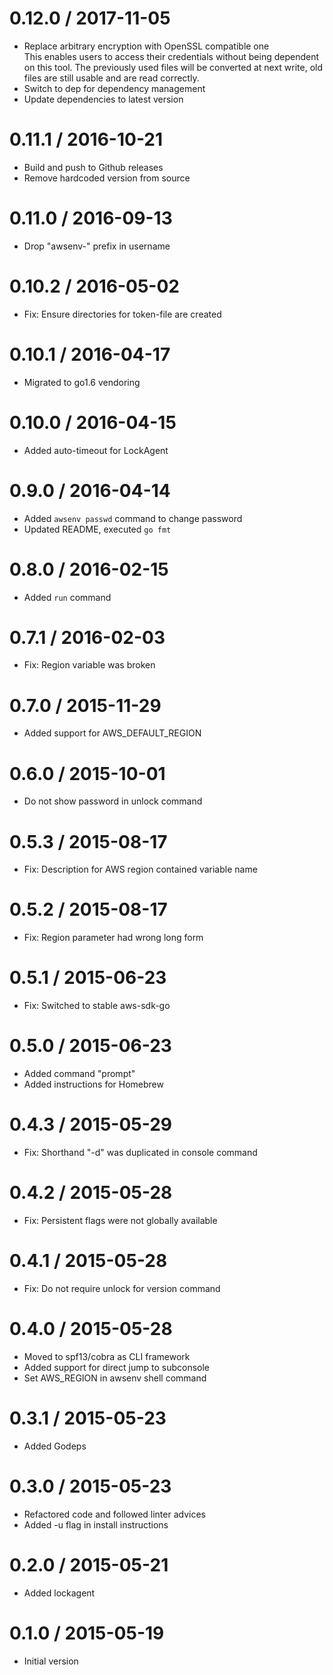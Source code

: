 # 0.12.0 / 2017-11-05

  * Replace arbitrary encryption with OpenSSL compatible one  
    This enables users to access their credentials without being dependent on this tool. The previously used files will be converted at next write, old files are still usable and are read correctly.
  * Switch to dep for dependency management
  * Update dependencies to latest version

# 0.11.1 / 2016-10-21

  * Build and push to Github releases
  * Remove hardcoded version from source

# 0.11.0 / 2016-09-13

  * Drop &#34;awsenv-&#34; prefix in username

# 0.10.2 / 2016-05-02

  * Fix: Ensure directories for token-file are created


0.10.1 / 2016-04-17
==================

  * Migrated to go1.6 vendoring

0.10.0 / 2016-04-15
==================

  * Added auto-timeout for LockAgent

0.9.0 / 2016-04-14
==================

  * Added `awsenv passwd` command to change password
  * Updated README, executed `go fmt`

0.8.0 / 2016-02-15
==================

  * Added `run` command

0.7.1 / 2016-02-03
==================

  * Fix: Region variable was broken

0.7.0 / 2015-11-29
==================

  * Added support for AWS\_DEFAULT\_REGION

0.6.0 / 2015-10-01
==================

  * Do not show password in unlock command

0.5.3 / 2015-08-17
==================

  * Fix: Description for AWS region contained variable name

0.5.2 / 2015-08-17
==================

  * Fix: Region parameter had wrong long form

0.5.1 / 2015-06-23
==================

  * Fix: Switched to stable aws-sdk-go

0.5.0 / 2015-06-23
==================

  * Added command &#34;prompt&#34;
  * Added instructions for Homebrew

0.4.3 / 2015-05-29
==================

  * Fix: Shorthand &#34;-d&#34; was duplicated in console command

0.4.2 / 2015-05-28
==================

  * Fix: Persistent flags were not globally available

0.4.1 / 2015-05-28
==================

  * Fix: Do not require unlock for version command

0.4.0 / 2015-05-28
==================

  * Moved to spf13/cobra as CLI framework
  * Added support for direct jump to subconsole
  * Set AWS\_REGION in awsenv shell command

0.3.1 / 2015-05-23
==================

  * Added Godeps

0.3.0 / 2015-05-23
==================

  * Refactored code and followed linter advices
  * Added -u flag in install instructions

0.2.0 / 2015-05-21
==================

  * Added lockagent

0.1.0 / 2015-05-19
==================

  * Initial version
